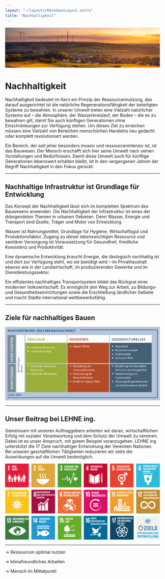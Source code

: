 ```yaml
---
layout: "~/layouts/MarkdownLayout.astro"
title: "Nachhaltigkeit"
---
```


![Nachhaltigkeit](./banner.jpg)

# Nachhaltigkeit

Nachhaltigkeit bedeutet im Kern ein Prinzip der Ressourcennutzung,
das darauf ausgerichtet ist die natürliche Regenerationsfähigkeit der
beteiligten Systeme zu bewahren. In unserer Umwelt treten eine Vielzahl
natürlicher Systeme auf – die Atmosphäre, der Wasserkreislauf, der Boden
– die es zu bewahren gilt, damit Sie auch künftigen Generationen ohne
Einschränkungen zur Verfügung stehen. Um dieses Ziel zu erreichen müssen
eine Vielzahl von Bereichen menschlichen Handelns neu gedacht oder
komplett revolutioniert werden.

Ein Bereich, der seit jeher besonders invasiv und ressourcenintensiv
ist, ist das Bauwesen. Der Mensch erschafft sich hier seine Umwelt nach
seinen Vorstellungen und Bedürfnissen. Damit diese Umwelt auch für
künftige Generationen lebenswert erhalten bleibt, ist in den vergangenen
Jahren der Begriff Nachhaltigkeit in den Fokus gerückt.

---

## Nachhaltige Infrastruktur ist Grundlage für Entwicklung

Das Konzept der Nachhaltigkeit lässt sich im kompletten Spektrum des
Bauwesens anwenden. Die Nachhaltigkeit der Infrastruktur ist eines der
drängendsten Themen in urbanen Gebieten. Denn Wasser, Energie und
Transport sind Quelle, Träger und Motor von Entwicklung.

Wasser
ist Nahrungsmittel, Grundlage für Hygiene, Wirtschaftsgut und
Produktionsfaktor. Zugang zu dieser lebenswichtigen Ressource und
sanitärer Versorgung ist Voraussetzung für Gesundheit, friedliche
Koexistenz und Produktivität.

Eine dynamische Entwicklung braucht Energie,
die ökologisch nachhaltig ist und dort zur Verfügung steht, wo sie
benötigt wird – im Privathaushalt ebenso wie in der Landwirtschaft, im
produzierenden Gewerbe und im Dienstleistungssektor.

Ein effizientes nachhaltiges Transportsystem
bildet das Rückgrat einer modernen Volkswirtschaft. Es ermöglicht den
Weg zur Arbeit, zu Bildungs- und Gesundheitseinrichtungen sowie die
Erschließung ländlicher Gebiete und macht Städte international
wettbewerbsfähig.

---

## Ziele für nachhaltiges Bauen

![leitfaden](./leitfaden.png)

---

## Unser Beitrag bei LEHNE ing.

Gemeinsam mit unseren Auftraggebern arbeiten wir daran,
wirtschaftlichen Erfolg mit sozialer Verantwortung und dem Schutz der
Umwelt zu vereinen. Dabei ist es unser Anspruch, mit gutem Beispiel
voranzugehen. LEHNE ing unterstützt die 17 Ziele nachhaltiger
Entwicklung der Vereinten Nationen. Bei unseren geschäftlichen
Tätigkeiten reduzieren wir stets die Auswirkungen auf die Umwelt
bestmöglich.

![ziele](./chart.png)

---

→ Ressourcen optimal nutzen

→ klimafreundliches Arbeiten

→ Mensch im Mittelpunkt
